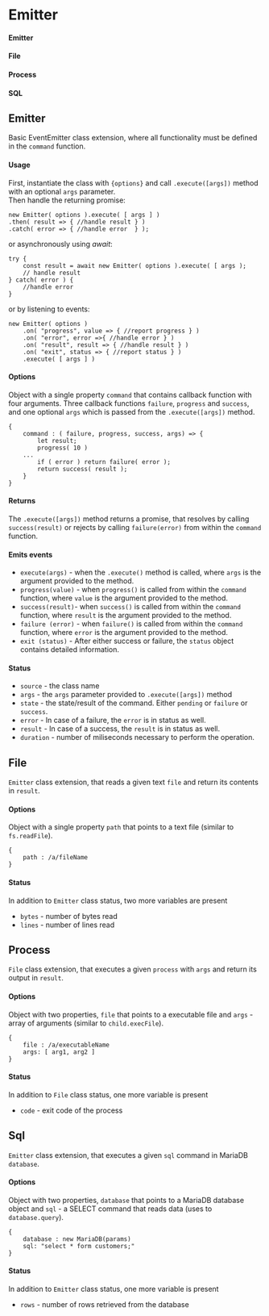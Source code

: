 # Emitter

#### Emitter

#### File

#### Process

#### SQL

## Emitter

Basic EventEmitter class extension, where all functionality must be defined in the `command` function.

#### Usage

First, instantiate the class with `{options}` and call `.execute([args])` method with an optional `args` parameter.  
Then handle the returning promise:

```
new Emitter( options ).execute( [ args ] )
.then( result => { //handle result } )
.catch( error => { //handle error  } );
```

or asynchronously using _await_:

```
try {
    const result = await new Emitter( options ).execute( [ args );
    // handle result
} catch( error ) {
    //handle error
}
```

or by listening to events:

```
new Emitter( options )
    .on( "progress", value => { //report progress } )
    .on( "error", error =>{ //handle error } )
    .on( "result", result => { //handle result } )
    .on( "exit", status => { //report status } )
    .execute( [ args ] )
```

#### Options

Object with a single property `command` that contains callback function with four arguments. Three callback functions `failure`, `progress` and `success`, and one optional `args` which is passed from the `.execute([args])` method.

```
{
    command : ( failure, progress, success, args) => {
        let result;
        progress( 10 )
    ...
        if ( error ) return failure( error );
        return success( result );
    }
}
```

#### Returns

The `.execute([args])` method returns a promise, that resolves by calling `success(result)` or rejects by calling `failure(error)` from within the `command` function.

#### Emits events

- `execute(args)` - when the `.execute()` method is called, where `args` is the argument provided to the method.
- `progress(value)` - when `progress()` is called from within the `command` function, where `value` is the argument provided to the method.
- `success(result)`- when `success()` is called from within the `command` function, where `result` is the argument provided to the method.
- `failure (error)` - when `failure()` is called from within the `command` function, where `error` is the argument provided to the method.
- `exit (status)` - After either success or failure, the `status` object contains detailed information.

#### Status

- `source` - the class name
- `args` - the `args` parameter provided to `.execute([args])` method
- `state` - the state/result of the command. Either `pending` or `failure` or `success`.
- `error` - In case of a failure, the `error` is in status as well.
- `result` - In case of a success, the `result` is in status as well.
- `duration` - number of miliseconds necessary to perform the operation.

## File

`Emitter` class extension, that reads a given text `file` and return its contents in `result`.

#### Options

Object with a single property `path` that points to a text file (similar to `fs.readFile`).

```
{
    path : /a/fileName
}
```

#### Status

In addition to `Emitter` class status, two more variables are present

- `bytes` - number of bytes read
- `lines` - number of lines read

## Process

`File` class extension, that executes a given `process` with `args` and return its output in `result`.

#### Options

Object with two properties, `file` that points to a executable file and `args` - array of arguments (similar to `child.execFile`).

```
{
    file : /a/executableName
    args: [ arg1, arg2 ]
}
```

#### Status

In addition to `File` class status, one more variable is present

- `code` - exit code of the process

## Sql

`Emitter` class extension, that executes a given `sql` command in MariaDB `database`.

#### Options

Object with two properties, `database` that points to a MariaDB database object and `sql` - a SELECT command that reads data (uses to `database.query`).

```
{
    database : new MariaDB(params)
    sql: "select * form customers;"
}
```

#### Status

In addition to `Emitter` class status, one more variable is present

- `rows` - number of rows retrieved from the database
